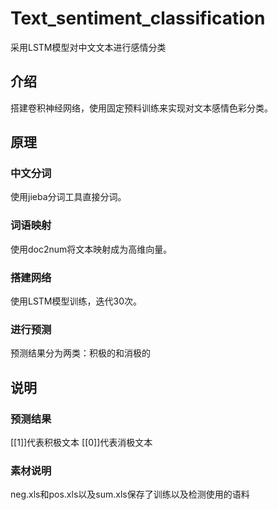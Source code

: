 # Text_sentiment_classification
采用LSTM模型对中文文本进行感情分类
## 介绍
搭建卷积神经网络，使用固定预料训练来实现对文本感情色彩分类。
## 原理
### 中文分词
使用jieba分词工具直接分词。
### 词语映射
使用doc2num将文本映射成为高维向量。
### 搭建网络
使用LSTM模型训练，迭代30次。
### 进行预测
预测结果分为两类：积极的和消极的
## 说明
### 预测结果
[[1]]代表积极文本
[[0]]代表消极文本
### 素材说明
neg.xls和pos.xls以及sum.xls保存了训练以及检测使用的语料
